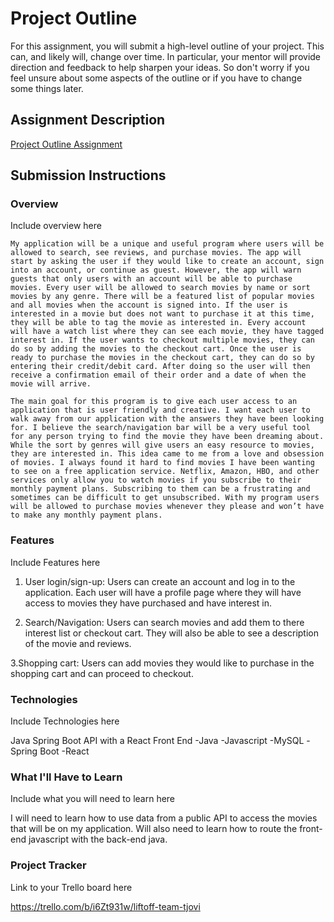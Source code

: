 # Project Outline
For this assignment, you will submit a high-level outline of your project. This can, and likely will, change over time. In particular, your mentor will provide direction and feedback to help sharpen your ideas. So don't worry if you feel unsure about some aspects of the outline or if you have to change some things later.

## Assignment Description
[Project Outline Assignment](https://education.launchcode.org/liftoff/modules/assignments/project-outline)

## Submission Instructions

### Overview
Include overview here


    My application will be a unique and useful program where users will be allowed to search, see reviews, and purchase movies. The app will start by asking the user if they would like to create an account, sign into an account, or continue as guest. However, the app will warn guests that only users with an account will be able to purchase movies. Every user will be allowed to search movies by name or sort movies by any genre. There will be a featured list of popular movies and all movies when the account is signed into. If the user is interested in a movie but does not want to purchase it at this time, they will be able to tag the movie as interested in. Every account will have a watch list where they can see each movie, they have tagged interest in. If the user wants to checkout multiple movies, they can do so by adding the movies to the checkout cart. Once the user is ready to purchase the movies in the checkout cart, they can do so by entering their credit/debit card. After doing so the user will then receive a confirmation email of their order and a date of when the movie will arrive.

    The main goal for this program is to give each user access to an application that is user friendly and creative. I want each user to walk away from our application with the answers they have been looking for. I believe the search/navigation bar will be a very useful tool for any person trying to find the movie they have been dreaming about. While the sort by genres will give users an easy resource to movies, they are interested in. This idea came to me from a love and obsession of movies. I always found it hard to find movies I have been wanting to see on a free application service. Netflix, Amazon, HBO, and other services only allow you to watch movies if you subscribe to their monthly payment plans. Subscribing to them can be a frustrating and sometimes can be difficult to get unsubscribed. With my program users will be allowed to purchase movies whenever they please and won’t have to make any monthly payment plans.




### Features
Include Features here

1. User login/sign-up:
        Users can create an account and log in to the application. Each user will have a profile page where they will have access to movies they have purchased and have interest in.

2. Search/Navigation: 
        Users can search movies and add them to there interest list or checkout cart. They will also be able to see a description of the movie and reviews.

3.Shopping cart:
        Users can add movies they would like to purchase in the shopping cart and can proceed to checkout.        

### Technologies
Include Technologies here

Java Spring Boot API with a React Front End
-Java
-Javascript
-MySQL
-Spring Boot
-React


### What I'll Have to Learn
Include what you will need to learn here

I will need to learn how to use data from a public API to access the movies that will be on my application. Will also need to learn how to route the front-end javascript with the back-end java.

### Project Tracker
Link to your Trello board here

https://trello.com/b/i6Zt931w/liftoff-team-tjovi
